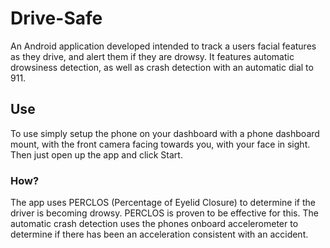 # Drive-Safe
An Android application developed intended to track a users facial features as they drive, and alert them if they are drowsy. It features automatic drowsiness detection, as well as crash detection with an automatic dial to 911. 

## Use
To use simply setup the phone on your dashboard with a phone dashboard mount, with the front camera facing towards you, with your face in sight. Then just open up the app and click Start. 

### How?
The app uses PERCLOS (Percentage of Eyelid Closure) to determine if the driver is becoming drowsy. PERCLOS is proven to be effective for this. 
The automatic crash detection uses the phones onboard accelerometer to determine if there has been an acceleration consistent with an accident.
